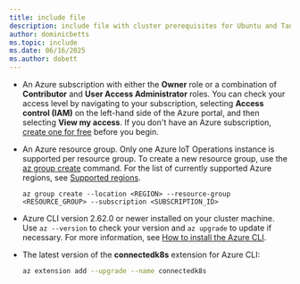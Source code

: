 ```yaml
---
title: include file
description: include file with cluster prerequisites for Ubuntu and Tanzu
author: dominicbetts
ms.topic: include
ms.date: 06/16/2025
ms.author: dobett
---
```


* An Azure subscription with either the **Owner** role or a combination of **Contributor** and **User Access Administrator** roles. You can check your access level by navigating to your subscription, selecting **Access control (IAM)** on the left-hand side of the Azure portal, and then selecting **View my access**. If you don't have an Azure subscription, [create one for free](https://azure.microsoft.com/free/?WT.mc_id=A261C142F) before you begin.

* An Azure resource group. Only one Azure IoT Operations instance is supported per resource group. To create a new resource group, use the [az group create](/cli/azure/group#az-group-create) command. For the list of currently supported Azure regions, see [Supported regions](../overview-iot-operations.md#supported-regions).

   ```azurecli
   az group create --location <REGION> --resource-group <RESOURCE_GROUP> --subscription <SUBSCRIPTION_ID>
   ```

* Azure CLI version 2.62.0 or newer installed on your cluster machine. Use `az --version` to check your version and `az upgrade` to update if necessary. For more information, see [How to install the Azure CLI](/cli/azure/install-azure-cli).

* The latest version of the **connectedk8s** extension for Azure CLI:

  ```bash
  az extension add --upgrade --name connectedk8s
  ```